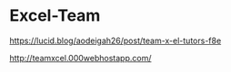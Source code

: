 # Excel-Team
https://lucid.blog/aodeigah26/post/team-x-el-tutors-f8e


http://teamxcel.000webhostapp.com/
